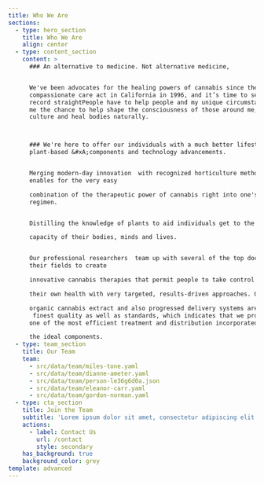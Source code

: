 ```yaml
---
title: Who We Are
sections:
  - type: hero_section
    title: Who We Are
    align: center
  - type: content_section
    content: >
      ### An alternative to medicine. Not alternative medicine, 


      We've been advocates for the healing powers of cannabis since the
      compassionate care act in California in 1996, and it’s time to set the
      record straightPeople have to help people and my unique circumstance gave
      me the chance to help shape the consciousness of those around me, develop
      culture and heal bodies naturally. 



      ### We're here to offer our individuals with a much better lifestyle via
      plant-based &#xA;components and technology advancements. 


      Merging modern-day innovation  with recognized horticulture methods
      enables for the very easy 

      combination of the therapeutic power of cannabis right into one's daily
      regimen.


      Distilling the knowledge of plants to aid individuals get to the full 

      capacity of their bodies, minds and lives. 


      Our professional researchers  team up with several of the top doctors in
      their fields to create 

      innovative cannabis therapies that permit people to take control of 

      their own health with very targeted, results-driven approaches. Our 

      organic cannabis extract and also progressed delivery systems are of the
       finest quality as well as standards, which indicates that we provide 
      one of the most efficient treatment and distribution incorporated with 

      the ideal components.
  - type: team_section
    title: Our Team
    team:
      - src/data/team/miles-tone.yaml
      - src/data/team/dianne-ameter.yaml
      - src/data/team/person-le36g6d0a.json
      - src/data/team/eleanor-carr.yaml
      - src/data/team/gordon-norman.yaml
  - type: cta_section
    title: Join the Team
    subtitle: 'Lorem ipsum dolor sit amet, consectetur adipiscing elit.'
    actions:
      - label: Contact Us
        url: /contact
        style: secondary
    has_background: true
    background_color: grey
template: advanced
---
```

